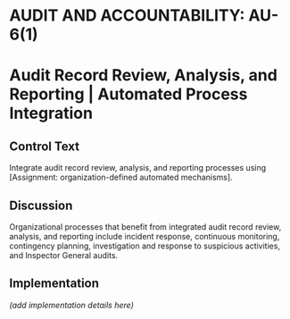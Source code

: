 # AUDIT AND ACCOUNTABILITY: AU-6(1)
# Audit Record Review, Analysis, and Reporting | Automated Process Integration

## Control Text

Integrate audit record review, analysis, and reporting processes using [Assignment: organization-defined automated mechanisms].

## Discussion

Organizational processes that benefit from integrated audit record review, analysis, and reporting include incident response, continuous monitoring, contingency planning, investigation and response to suspicious activities, and Inspector General audits.

## Implementation

_(add implementation details here)_
